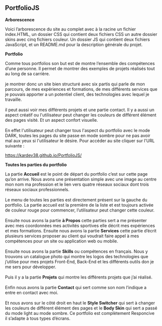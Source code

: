 ## PortfolioJS

**Arborescence**

Voici l’arborescence du site au complet avec à la racine un fichier
index.HTML, un dossier CSS qui contient deux fichiers CSS un autre
dossier skins avec cinq fichiers couleur. Un dossier JS qui contient deux
fichiers JavaScript, et un README.md pour la description générale du
projet.

**Portfolio**

Comme tous portfolios son but est de montre l’ensemble
des compétences d’une personne. Il permet de montrer des
exemples de projets réalisés tout au long de sa carrière.<br/><br/>
je montrer donc un site bien
structuré avec six partis qui parle de mon parcours, de mes
expériences et formations, de mes différents services que je
pouvais apporter a un potentiel client, des technologies
avec lequel je travaille.<br/><br/> il peut aussi voir mes différents
projets et une partie contact. Il y a aussi un aspect créatif
ou l'utilisateur peut changer les couleurs de différent
élément des pages visité. Et un aspect confort visuelle.<br/><br/>
En
effet l'utilisateur peut changer tous l'aspect du portfolio
avec le mode DARK, toutes les pages du site passe en mode
sombre pour ne pas avoir mal aux yeux si l'utilisateur le
désire.
Pour accéder au site cliquer sur l'URL suivante :<br/>

https://kardev38.github.io/PortfolioJS/

**Toutes les parties du portfolio**

La partie **Accueil** est le point de départ du portfolio c’est sur
cette page qu’on arrive. Nous avons une présentation simple
avec une image au centre mon nom ma profession et le lien
vers quatre réseaux sociaux dont trois réseaux sociaux
professionnels.<br/><br/> Le menu de toutes les parties est directement
présent sur la gauche du portfolio. La partie accueil est la
première de la liste et est toujours activée de couleur rouge
pour commencer, l’utilisateur peut changer cette couleur.<br/><br/>
Ensuite nous avons la partie **à Propos** cette parties sert a me
présenter avec mes coordonnées mes activités sportives elle
décrit mes expériences et mes formations. Ensuite nous avons
la partie **Services** cette partie d’écrit plusieurs services
proposer au client qui voudrait faire appel à mes compétences
pour un site ou application web ou mobile.<br/><br/> Ensuite nous avons
la partie **Skills** ou compétences en français. Nous y trouvons
un catalogue photo qui montre les logos des technologies que
j’utilise pour mes projets Front-End, Back-End et les différents
outils don je me sers pour développer.<br/><br/> Puis il y a la partie
**Projets** qui montre les différents projets que j’ai réalisé.<br/><br/> Enfin
nous avons la partie **Contact** qui sert comme son nom
l’indique a entre en contact avec moi.<br/><br/> Et nous avons sur le côté
droit en haut le **Style Switcher** qui sert à changer les couleurs
de différent élément des pages et le **Body Skin** qui sert a passé
du mode light au mode sombre. Ce portfolio est complètement
Responcive il s’adapte à tous types d’écrans.

